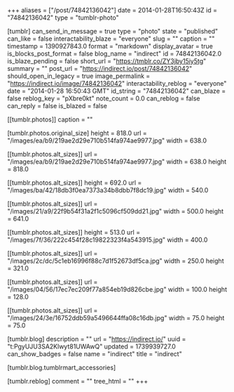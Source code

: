 +++
aliases = ["/post/74842136042"]
date = 2014-01-28T16:50:43Z
id = "74842136042"
type = "tumblr-photo"

[tumblr]
can_send_in_message = true
type = "photo"
state = "published"
can_like = false
interactability_blaze = "everyone"
slug = ""
caption = ""
timestamp = 1390927843.0
format = "markdown"
display_avatar = true
is_blocks_post_format = false
blog_name = "indirect"
id = 74842136042.0
is_blaze_pending = false
short_url = "https://tmblr.co/ZY3jby15iy5tg"
summary = ""
post_url = "https://indirect.io/post/74842136042"
should_open_in_legacy = true
image_permalink = "https://indirect.io/image/74842136042"
interactability_reblog = "everyone"
date = "2014-01-28 16:50:43 GMT"
id_string = "74842136042"
can_blaze = false
reblog_key = "pXbre0kt"
note_count = 0.0
can_reblog = false
can_reply = false
is_blazed = false

[[tumblr.photos]]
caption = ""

[tumblr.photos.original_size]
height = 818.0
url = "/images/ea/b9/219ae2d29e710b514fa974ae9977.jpg"
width = 638.0

[[tumblr.photos.alt_sizes]]
url = "/images/ea/b9/219ae2d29e710b514fa974ae9977.jpg"
width = 638.0
height = 818.0

[[tumblr.photos.alt_sizes]]
height = 692.0
url = "/images/ba/42/18db3f0ea7373a34b8dbb7f8dc19.jpg"
width = 540.0

[[tumblr.photos.alt_sizes]]
url = "/images/21/a9/22f9b54f31a2f1c5096cf509dd21.jpg"
width = 500.0
height = 641.0

[[tumblr.photos.alt_sizes]]
height = 513.0
url = "/images/7f/36/222c454f28c19822323f4a543915.jpg"
width = 400.0

[[tumblr.photos.alt_sizes]]
url = "/images/2c/dc/5c1eb16996f88c7d1f52673df5ca.jpg"
width = 250.0
height = 321.0

[[tumblr.photos.alt_sizes]]
url = "/images/04/56/17ec7ec209f77a854eb19d826cbe.jpg"
width = 100.0
height = 128.0

[[tumblr.photos.alt_sizes]]
url = "/images/24/3e/16752ddb59a5496644ffa08c16db.jpg"
width = 75.0
height = 75.0

[tumblr.blog]
description = ""
url = "https://indirect.io/"
uuid = "t:PgyUJU3SA2Klwyt81UWAwQ"
updated = 1739939727.0
can_show_badges = false
name = "indirect"
title = "indirect"

[tumblr.blog.tumblrmart_accessories]

[tumblr.reblog]
comment = ""
tree_html = ""
+++
